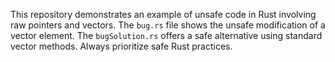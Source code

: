 This repository demonstrates an example of unsafe code in Rust involving raw pointers and vectors.  The `bug.rs` file shows the unsafe modification of a vector element. The `bugSolution.rs` offers a safe alternative using standard vector methods.  Always prioritize safe Rust practices.